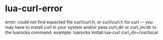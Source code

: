 # lua-curl-error
error: could not find expected file curl/curl.h, or curl/curl.h for curl -- you may have to install curl in your system and/or pass curl_dir or curl_incdir to the luarocks command. example: luarocks install lua-curl curl_dir=/usr/local
